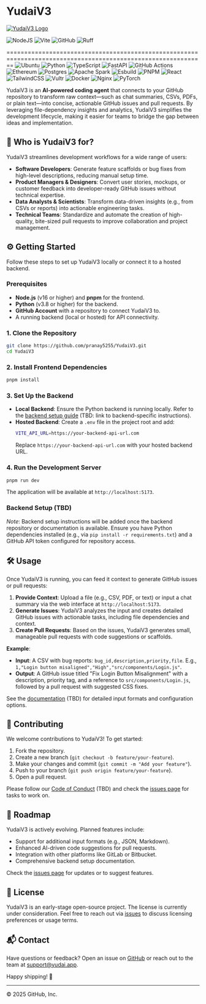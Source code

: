 # YudaiV3

[![YudaiV3 Logo](https://via.placeholder.com/300x100.png?text=YudaiV3+Logo)](https://yudai.app)



![NodeJS](https://img.shields.io/badge/node.js-6DA55F?style-for-the-badge&logo=node.js&logoColor=white)
![Vite](https://img.shields.io/badge/vite-%23646CFF.svg?style-for-the-badge&logo=vite&logoColor=white)
![GitHub](https://img.shields.io/badge/github-%23121011.svg?style-for-the-badge&logo=github&logoColor=white)
![Ruff](https://img.shields.io/badge/Ruff-Python%20Linter-FF4500?style-for-the-badge&logo=python&logoColor=white)

==============================================================================================================
![Ubuntu](https://img.shields.io/badge/Ubuntu-E95420?style=for-the-badge&logo=ubuntu&logoColor=white)
![Python](https://img.shields.io/badge/python-3670A0?style=for-the-badge&logo=python&logoColor=ffdd54)
![TypeScript](https://img.shields.io/badge/typescript-%23007ACC.svg?style=for-the-badge&logo=typescript&logoColor=white)
![FastAPI](https://img.shields.io/badge/FastAPI-005571?style=for-the-badge&logo=fastapi)
![GitHub Actions](https://img.shields.io/badge/github%20actions-%232671E5.svg?style=for-the-badge&logo=githubactions&logoColor=white)
![Ethereum](https://img.shields.io/badge/Ethereum-3C3C3D?style=for-the-badge&logo=Ethereum&logoColor=white)
![Postgres](https://img.shields.io/badge/postgres-%23316192.svg?style=for-the-badge&logo=postgresql&logoColor=white)
![Apache Spark](https://img.shields.io/badge/Apache%20Spark-FDEE21?style=flat-square&logo=apachespark&logoColor=black)
![Esbuild](https://img.shields.io/badge/esbuild-%23FFCF00.svg?style=for-the-badge&logo=esbuild&logoColor=black)
![PNPM](https://img.shields.io/badge/pnpm-%234a4a4a.svg?style=for-the-badge&logo=pnpm&logoColor=f69220)
![React](https://img.shields.io/badge/react-%2320232a.svg?style=for-the-badge&logo=react&logoColor=%2361DAFB)
![TailwindCSS](https://img.shields.io/badge/tailwindcss-%2338B2AC.svg?style=for-the-badge&logo=tailwind-css&logoColor=white)
![Vultr](https://img.shields.io/badge/Vultr-007BFC.svg?style=for-the-badge&logo=vultr)
![Docker](https://img.shields.io/badge/docker-%230db7ed.svg?style=for-the-badge&logo=docker&logoColor=white)
![Nginx](https://img.shields.io/badge/nginx-%23009639.svg?style=for-the-badge&logo=nginx&logoColor=white)
![PyTorch](https://img.shields.io/badge/PyTorch-%23EE4C2C.svg?style=for-the-badge&logo=PyTorch&logoColor=white)

YudaiV3 is an **AI-powered coding agent** that connects to your GitHub repository to transform raw context—such as chat summaries, CSVs, PDFs, or plain text—into concise, actionable GitHub issues and pull requests. By leveraging file-dependency insights and analytics, YudaiV3 simplifies the development lifecycle, making it easier for teams to bridge the gap between ideas and implementation.

## 🎯 Who is YudaiV3 for?

YudaiV3 streamlines development workflows for a wide range of users:

- **Software Developers**: Generate feature scaffolds or bug fixes from high-level descriptions, reducing manual setup time.
- **Product Managers & Designers**: Convert user stories, mockups, or customer feedback into developer-ready GitHub issues without technical expertise.
- **Data Analysts & Scientists**: Transform data-driven insights (e.g., from CSVs or reports) into actionable engineering tasks.
- **Technical Teams**: Standardize and automate the creation of high-quality, bite-sized pull requests to improve collaboration and project management.

## ⚙️ Getting Started

Follow these steps to set up YudaiV3 locally or connect it to a hosted backend.

### Prerequisites
- **Node.js** (v16 or higher) and **pnpm** for the frontend.
- **Python** (v3.8 or higher) for the backend.
- **GitHub Account** with a repository to connect YudaiV3 to.
- A running backend (local or hosted) for API connectivity.

### 1. Clone the Repository
```bash
git clone https://github.com/pranay5255/YudaiV3.git
cd YudaiV3
```

### 2. Install Frontend Dependencies
```bash
pnpm install
```

### 3. Set Up the Backend
- **Local Backend**: Ensure the Python backend is running locally. Refer to the [backend setup guide](#backend-setup) (TBD: link to backend-specific instructions).
- **Hosted Backend**: Create a `.env` file in the project root and add:
  ```bash
  VITE_API_URL=https://your-backend-api-url.com
  ```
  Replace `https://your-backend-api-url.com` with your hosted backend URL.

### 4. Run the Development Server
```bash
pnpm run dev
```
The application will be available at `http://localhost:5173`.

### Backend Setup (TBD)
*Note*: Backend setup instructions will be added once the backend repository or documentation is available. Ensure you have Python dependencies installed (e.g., via `pip install -r requirements.txt`) and a GitHub API token configured for repository access.

## 🛠️ Usage

Once YudaiV3 is running, you can feed it context to generate GitHub issues or pull requests:

1. **Provide Context**: Upload a file (e.g., CSV, PDF, or text) or input a chat summary via the web interface at `http://localhost:5173`.
2. **Generate Issues**: YudaiV3 analyzes the input and creates detailed GitHub issues with actionable tasks, including file dependencies and context.
3. **Create Pull Requests**: Based on the issues, YudaiV3 generates small, manageable pull requests with code suggestions or scaffolds.

**Example**:
- **Input**: A CSV with bug reports: `bug_id,description,priority,file`. E.g., `1,"Login button misaligned","High","src/components/Login.js"`.
- **Output**: A GitHub issue titled "Fix Login Button Misalignment" with a description, priority tag, and a reference to `src/components/Login.js`, followed by a pull request with suggested CSS fixes.

See the [documentation](#) (TBD) for detailed input formats and configuration options.

## 🤝 Contributing

We welcome contributions to YudaiV3! To get started:

1. Fork the repository.
2. Create a new branch (`git checkout -b feature/your-feature`).
3. Make your changes and commit (`git commit -m "Add your feature"`).
4. Push to your branch (`git push origin feature/your-feature`).
5. Open a pull request.

Please follow our [Code of Conduct](#) (TBD) and check the [issues page](https://github.com/pranay5255/YudaiV3/issues) for tasks to work on.

## 🚀 Roadmap

YudaiV3 is actively evolving. Planned features include:
- Support for additional input formats (e.g., JSON, Markdown).
- Enhanced AI-driven code suggestions for pull requests.
- Integration with other platforms like GitLab or Bitbucket.
- Comprehensive backend setup documentation.

Check the [issues page](https://github.com/pranay5255/YudaiV3/issues) for updates or to suggest features.

## 📜 License

YudaiV3 is an early-stage open-source project. The license is currently under consideration. Feel free to reach out via [issues](https://github.com/pranay5255/YudaiV3/issues) to discuss licensing preferences or usage terms.

## 📬 Contact

Have questions or feedback? Open an issue on [GitHub](https://github.com/pranay5255/YudaiV3/issues) or reach out to the team at [support@yudai.app](mailto:support@yudai.app).

Happy shipping! 🚢

---

© 2025 GitHub, Inc.
